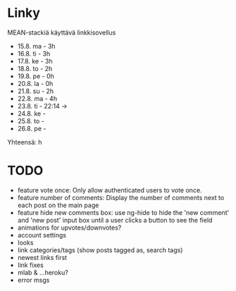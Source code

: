 # Linky

MEAN-stackiä käyttävä linkkisovellus

- 15.8. ma - 3h
- 16.8. ti - 3h
- 17.8. ke - 3h
- 18.8. to - 2h
- 19.8. pe - 0h
- 20.8. la - 0h
- 21.8. su - 2h
- 22.8. ma - 4h
- 23.8. ti - 22:14 ->
- 24.8. ke - 
- 25.8. to - 
- 26.8. pe - 

Yhteensä: h


# TODO

- feature vote once: Only allow authenticated users to vote once.
- feature number of comments: Display the number of comments next to each post on the main page
- feature hide new comments box: use ng-hide to hide the 'new comment' and 'new post' input box until a user clicks a button to see the field
- animations for upvotes/downvotes?
- account settings
- looks
- link categories/tags (show posts tagged as, search tags)
- newest links first
- link fixes
- mlab & ...heroku?
- error msgs